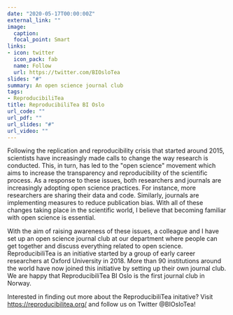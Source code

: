 ```yaml
---
date: "2020-05-17T00:00:00Z"
external_link: ""
image: 
  caption: 
  focal_point: Smart
links:
- icon: twitter
  icon_pack: fab
  name: Follow
  url: https://twitter.com/BIOsloTea
slides: "#"
summary: An open science journal club
tags:
- ReproducibiliTea
title: ReproducibiliTea BI Oslo
url_code: ""
url_pdf: ""
url_slides: "#"
url_video: ""
---
```


Following the replication and reproducibility crisis that started around 2015, scientists have increasingly made calls to change the way research is conducted. This, in turn, has led to the "open science" movement which aims to increase the transparency and reproducibility of the scientific process. As a response to these issues, both researchers and journals are increasingly adopting open science practices. For instance, more researchers are sharing their data and code. Similarly, journals are implementing measures to reduce publication bias. With all of these changes taking place in the scientific world, I believe that becoming familiar with open science is essential. 

With the aim of raising awareness of these issues, a colleague and I have set up an open science journal club at our department where people can get together and discuss everything related to open science. ReproducibiliTea is an initiative started by a group of early career researchers at Oxford University in 2018. More than 90 institutions around the world have now joined this initiative by setting up their own journal club. We are happy that ReproducibiliTea BI Oslo is the first journal club in Norway. 


Interested in finding out more about the ReproducibiliTea initative? Visit https://reproducibilitea.org/ and follow us on Twitter @BIOsloTea!

